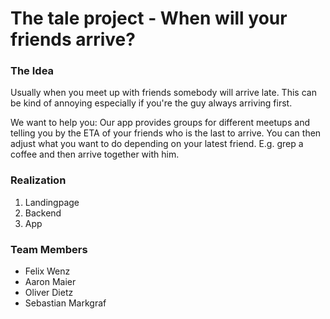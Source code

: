 # The tale project - When will your friends arrive?
### The Idea
Usually when you meet up with friends somebody will arrive late.
This can be kind of annoying especially if you're the guy always
arriving first.

We want to help you: Our app provides groups for different meetups
and telling you by the ETA of your friends who is the last to arrive.
You can then adjust what you want to do depending on your latest
friend. E.g. grep a coffee and then arrive together with him.

### Realization
1. Landingpage
2. Backend
3. App

### Team Members
* Felix Wenz
* Aaron Maier
* Oliver Dietz
* Sebastian Markgraf